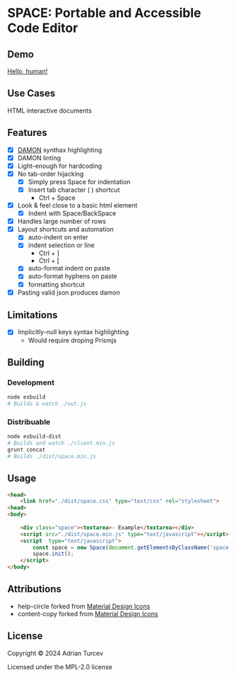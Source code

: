 # SPACE: Portable and Accessible Code Editor

## Demo

[Hello, human!](https://planviii.com/)

## Use Cases

HTML interactive documents

## Features

- [x] [DAMON](https://github.com/adrianturcev/SPACE) synthax highlighting
- [x] DAMON linting
- [x] Light-enough for hardcoding
- [x] No tab-order hijacking
    - [x] Simply press Space for indentation
    - [x] Insert tab character (	) shortcut
        - Ctrl + Space
- [x] Look & feel close to a basic html element
    - [x] Indent with Space/BackSpace
- [x] Handles large number of rows
- [x] Layout shortcuts and automation
    - [x] auto-indent on enter
    - [x] indent selection or line
        - Ctrl + ]
        - Ctrl + [
    - [x] auto-format indent on paste
    - [x] auto-format hyphens on paste
    - [x] formatting shortcut
- [x] Pasting valid json produces damon

## Limitations

- [x] Implicitly-null keys syntax highlighting
    - Would require droping Prismjs

## Building

### Development

```bash
node esbuild
# Builds & watch ./out.js
```

### Distribuable

```bash
node esbuild-dist
# Builds and watch ./client.min.js
grunt concat
# Builds ./dist/space.min.js
```

## Usage

```HTML
<head>
    <link href="./dist/space.css" type="text/css" rel="stylesheet">
<head>
<body>
    
    <div class="space"><textarea>- Example</textarea></div>
    <script src="./dist/space.min.js" type="text/javascript"></script>
    <script  type="text/javascript">
        const space = new Space(document.getElementsByClassName('space')[0], Prism);
        space.init();
    </script>
</body>
```

## Attributions

- help-circle forked from [Material Design Icons](https://pictogrammers.com/library/mdi/)
- content-copy forked from [Material Design Icons](https://pictogrammers.com/library/mdi/)

## License

Copyright © 2024 Adrian Turcev

Licensed under the MPL-2.0 license